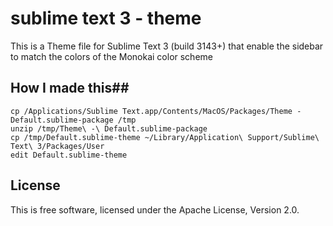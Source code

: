 # sublime text 3 - theme #


This is a Theme file for Sublime Text 3 (build 3143+) that enable the sidebar to match the colors of the Monokai color scheme 

## How I made this##

```
cp /Applications/Sublime Text.app/Contents/MacOS/Packages/Theme - Default.sublime-package /tmp
unzip /tmp/Theme\ -\ Default.sublime-package
cp /tmp/Default.sublime-theme ~/Library/Application\ Support/Sublime\ Text\ 3/Packages/User
edit Default.sublime-theme
```

## License ##

This is free software, licensed under the Apache License, Version 2.0.

